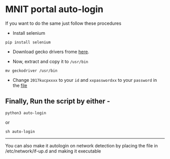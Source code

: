 # MNIT portal auto-login
If you want to do the same just follow these procedures

- Install selenium
```
pip install selenium
```

- Download gecko drivers frome [here](https://github.com/mozilla/geckodriver/releases).

- Now, extract and copy it to `/usr/bin`
```
mv geckodriver /usr/bin
```

- Change `2017kucpxxxx` to your `id` and `xxpasswordxx` to your `password` in the [file](auto-login)

## Finally, Run the script by either -

```
python3 auto-login
```
or
```
sh auto-login
```
---
You can also make it autologin on network detection by placing the file in /etc/network/if-up.d and making it executable
